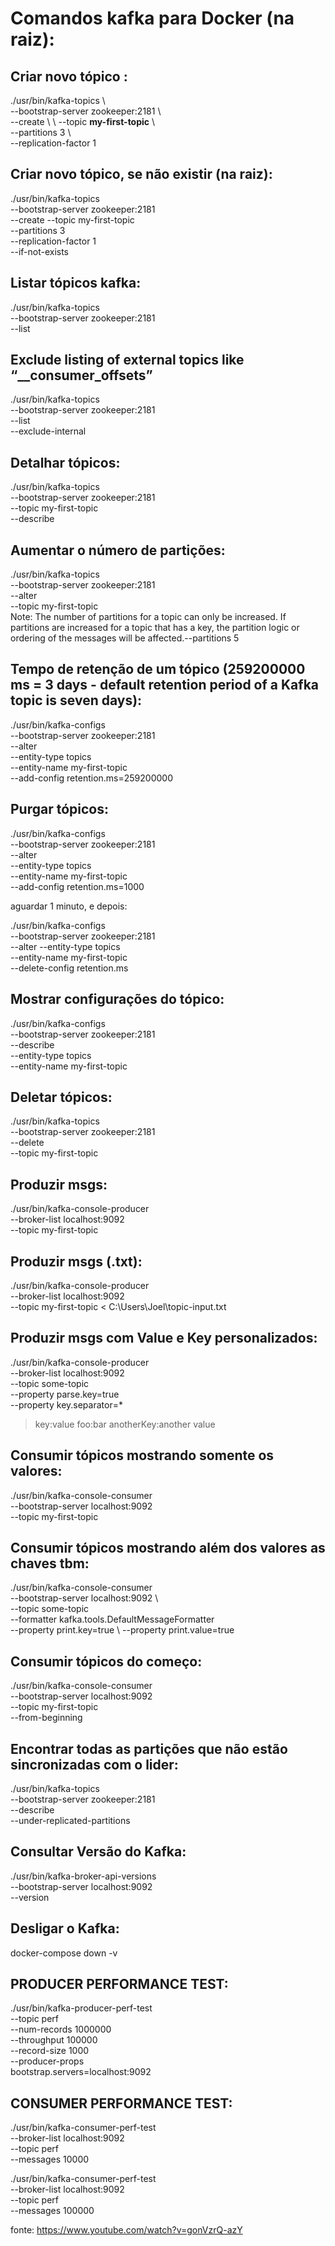 # Comandos kafka para **Docker** (na raiz):

## Criar novo tópico :
./usr/bin/kafka-topics \\ \
--bootstrap-server zookeeper:2181 \\ \
--create \\ \ 
--topic __my-first-topic__ \\ \
--partitions 3 \\ \
--replication-factor 1

## Criar novo tópico, se não existir (na raiz):
./usr/bin/kafka-topics \
--bootstrap-server zookeeper:2181 \
--create --topic my-first-topic \
--partitions 3 \
--replication-factor 1 \
--if-not-exists

## Listar tópicos kafka:
./usr/bin/kafka-topics \
--bootstrap-server zookeeper:2181 \
--list

## Exclude listing of external topics like “__consumer_offsets”
./usr/bin/kafka-topics \
--bootstrap-server zookeeper:2181 \
--list \
--exclude-internal

## Detalhar tópicos:
./usr/bin/kafka-topics \
--bootstrap-server zookeeper:2181 \
--topic my-first-topic \
--describe

## Aumentar o número de partições:
./usr/bin/kafka-topics \
--bootstrap-server zookeeper:2181 \
--alter \
--topic my-first-topic \
Note:
The number of partitions for a topic can only be increased.
If partitions are increased for a topic that has a key, the partition logic or ordering of the messages will be affected.--partitions 5

## Tempo de retenção de um tópico (259200000 ms = 3 days - default retention period of a Kafka topic is seven days):
./usr/bin/kafka-configs \
--bootstrap-server zookeeper:2181 \
--alter \
--entity-type topics \
--entity-name my-first-topic \
--add-config retention.ms=259200000

## Purgar tópicos:
./usr/bin/kafka-configs \
--bootstrap-server zookeeper:2181 \
--alter \
--entity-type topics \
--entity-name my-first-topic \
--add-config retention.ms=1000

aguardar 1 minuto, e depois:

./usr/bin/kafka-configs \
--bootstrap-server zookeeper:2181 \
--alter --entity-type topics \
--entity-name my-first-topic \
--delete-config retention.ms

## Mostrar configurações do tópico:
./usr/bin/kafka-configs \
--bootstrap-server zookeeper:2181 \
--describe \
--entity-type topics \
--entity-name my-first-topic 

## Deletar tópicos:
./usr/bin/kafka-topics \
--bootstrap-server zookeeper:2181 \
--delete \
--topic my-first-topic

## Produzir msgs:
./usr/bin/kafka-console-producer \
--broker-list localhost:9092 \
--topic my-first-topic

## Produzir msgs (.txt):
./usr/bin/kafka-console-producer \
--broker-list localhost:9092 \
--topic my-first-topic < C:\\Users\\Joel\\topic-input.txt

## Produzir msgs com Value e Key personalizados:
./usr/bin/kafka-console-producer \
--broker-list localhost:9092 \
--topic some-topic \
--property parse.key=true \
--property key.separator=*
>key:value
>foo:bar
>anotherKey:another value

## Consumir tópicos mostrando somente os valores:
./usr/bin/kafka-console-consumer \
--bootstrap-server localhost:9092 \
--topic my-first-topic

## Consumir tópicos mostrando além dos valores as chaves tbm:
./usr/bin/kafka-console-consumer \
--bootstrap-server localhost:9092 \    
--topic some-topic \
--formatter kafka.tools.DefaultMessageFormatter \
--property print.key=true \ 
--property print.value=true


## Consumir tópicos do começo:
./usr/bin/kafka-console-consumer \
--bootstrap-server localhost:9092 \
--topic my-first-topic \
--from-beginning

## Encontrar todas as partições que não estão sincronizadas com o lider:
./usr/bin/kafka-topics \
--bootstrap-server zookeeper:2181 \
--describe \
--under-replicated-partitions

## Consultar Versão do Kafka:
./usr/bin/kafka-broker-api-versions \
--bootstrap-server localhost:9092 \
--version

## Desligar o Kafka:
docker-compose down -v

## PRODUCER PERFORMANCE TEST:
./usr/bin/kafka-producer-perf-test \
--topic perf \
--num-records 1000000 \
--throughput 100000 \
--record-size 1000 \
--producer-props \
bootstrap.servers=localhost:9092

## CONSUMER PERFORMANCE TEST:
./usr/bin/kafka-consumer-perf-test \
--broker-list localhost:9092 \
--topic perf \
--messages 10000

./usr/bin/kafka-consumer-perf-test \
--broker-list localhost:9092 \
--topic perf \
--messages 100000

fonte: https://www.youtube.com/watch?v=gonVzrQ-azY



